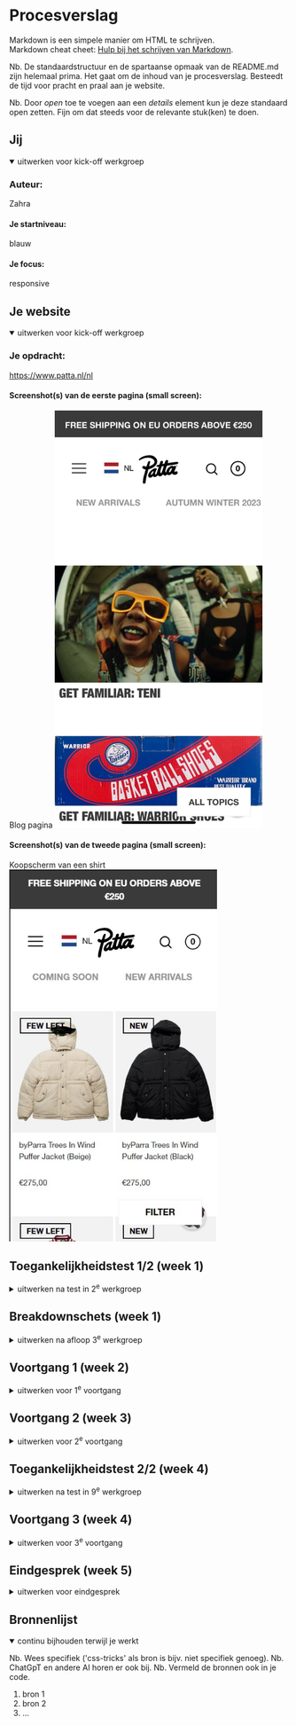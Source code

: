 # Procesverslag
Markdown is een simpele manier om HTML te schrijven.  
Markdown cheat cheet: [Hulp bij het schrijven van Markdown](https://github.com/adam-p/markdown-here/wiki/Markdown-Cheatsheet).

Nb. De standaardstructuur en de spartaanse opmaak van de README.md zijn helemaal prima. Het gaat om de inhoud van je procesverslag. Besteedt de tijd voor pracht en praal aan je website.

Nb. Door *open* toe te voegen aan een *details* element kun je deze standaard open zetten. Fijn om dat steeds voor de relevante stuk(ken) te doen.





## Jij

<details open>
  <summary>uitwerken voor kick-off werkgroep</summary>

  ### Auteur:
  Zahra

  #### Je startniveau:
  blauw

  #### Je focus:
  responsive
 
</details>





## Je website

<details open>
  <summary>uitwerken voor kick-off werkgroep</summary>

  ### Je opdracht:
  https://www.patta.nl/nl

  #### Screenshot(s) van de eerste pagina (small screen): 
  Blog pagina 
  <img src="readme-images/pag1.jpeg" width="375px" alt="blog met artikelen">

  #### Screenshot(s) van de tweede pagina (small screen):
  Koopscherm van een shirt
  <img src="readme-images/pagina2.jpg" width="375px" alt="pagina voor kopen van shirt">
 
</details>



## Toegankelijkheidstest 1/2 (week 1)

<details>
  <summary>uitwerken na test in 2<sup>e</sup> werkgroep</summary>

  ### Bevindingen
  Lijst met je bevindingen die in de test naar voren kwamen:

Bij de iconen krijg je niet gelijk te weten wat ze zijn je moet dan paar keer doorklikken wat erg onhandig is. Als je bij de aankooppagina bent
en je gaat door de foto's heen zegt die telkens de naam van het shirt erbij. Als die de prijs noemt gaat die niet goed verder naar de maten dit is erg onhandig. Bij de woorden in de navigatie zegt hij het soms spellend wat best onduidelijk is.
</details>



## Breakdownschets (week 1)

<details>
  <summary>uitwerken na afloop 3<sup>e</sup> werkgroep</summary>

  ### de hele pagina: 
  <img src="readme-images/helepagina.jpg" width="375px" alt="breakdown van de hele pagina">

  ### dynamisch deel (bijv menu): 
  <img src="readme-images/menu.jpg" width="375px" alt="breakdown van een dynamisch deel">

  ### wellicht nog een dynamisch deel (bijv filter): 
  <img src="readme-images/filter.jpg" width="375px" alt="breakdown van nog een dynamisch deel">

</details>





## Voortgang 1 (week 2)

<details>
  <summary>uitwerken voor 1<sup>e</sup> voortgang</summary>

  ### Stand van zaken
  hier dit ging goed & dit was lastig (neem ook screenshots op van delen van je website en code)

Het begin voor mijn website ging nog wel goed. Ik begon met de scrollende navigatiebar, dit ging goed omdat we dit tijdens de 
opdracht in de les al hadden geleerd dus wist ik wat ik moest doen.
<img src="readme-images/scrollendeNav.jpg" width="375px" alt="ging goed">

Het zetten van de foto's ging goed maar er blijft wel een randje aan de buitenkanten steeds wat niet hoort. Het instellen van de 
font ging ook niet echt goed want ik begreep niet waarom het niet op de text kwam.
<img src="readme-images/moeilijk.jpg" width="375px" alt="ging goed">

@font-face {
	font-family: fontNormaal;
	src: url(Helvetica_Neue_Black.woff2);
}

li h2 {
	font-weight: 900;
	font-family: fontNormaal;
	text-transform: uppercase;
}


  ### Agenda voor meeting
  samen met je groepje opstellen

  | student 1      | student 2          | student 3    | student 4        |
  | ---            | ---                | ---          | ---              |
  | dit bespreken  | en dit             | en ik dit    | en dan ik dat    |
  | en dat ook nog | dit als er tijd is | nog een punt | dit wil ik zeker |
  | ...            | ...                | ...          | ...              |

Student 1:
- mag ik class gebruiken als ik woorden OP een foto wil plaatsen, zo niet? Moet ik dan javascript gebruiken?
- Mn header heeft de randen niet gevuld hoe zorg ik ervoor dat de backgroundcolour daar helemaal gevuld is? 
- Hoe neem ik de rechhterhelft van 1 groto foto in plaats van de hele foto?

student 2:
- Moet je iconen als foto inzetten of namaken in css/java (logo ook)?
- Hoe vul ik de hele pagina met de foto er zijn nu witte randen aan de zijkant?
- Me font doet het niet op mijn text?
- Er zit teveel ruimte tussen de text en foto hoe krijg je dat minder?

  ### Verslag van meeting
  hier na afloop snel de uitkomsten van de meeting vastleggen

  - h2, p en img moeten op deze volgorde en dan fixen met css als nodig is
  - foto gebruiken voor icoon is goed 
  - svg gebruiken kan ook
 

</details>





## Voortgang 2 (week 3)

<details>
  <summary>uitwerken voor 2<sup>e</sup> voortgang</summary>

  ### Stand van zaken
  Het maken van een hamburgermenu is nog best moeilijk en nog niet helemaal gelukt.
  De responsiveness lukt al een beetje met als ik de site groter maak meerdere foto's naast elkaar komen.


  ### Agenda voor meeting
  samen met je groepje opstellen

  | student 1      | student 2          | student 3    | student 4        |
  | ---            | ---                | ---          | ---              |
  | dit bespreken  | en dit             | en ik dit    | en dan ik dat    |
  | en dat ook nog | dit als er tijd is | nog een punt | dit wil ik zeker |
  | ...            | ...                | ...          | ...              |

student 1:
- Wat doet aria label 
- H1 komt na p mag dat
- De backgroundcolour van mn header doet het op de hele pagina, hoe fix ik dit
- qua grootte zijn mn h'tjes en p'tjes juist andersom dus het ziet er raar uit, moet ik dat met css fixen of mag ik het ook in html aanpassen

student 2:
- tekst onder foto, staan nu bij zijkant maar moet er onder
- Ik wil maar 4 colommen als ik site vergroot hoe doe ik dat
- Hoe stop ik de woorden in menu knop
- Als ik site groter maak moet er tekst bij komen in de footer

  ### Verslag van meeting
  hier na afloop snel de uitkomsten van de meeting vastleggen

  - punt 1
  - punt 2
  - nog een punt
- ...

</details>





## Toegankelijkheidstest 2/2 (week 4)

<details>
  <summary>uitwerken na test in 9<sup>e</sup> werkgroep</summary>

  ### Bevindingen
  Lijst met je bevindingen die in de test naar voren kwamen (geef ook aan wat er verbeterd is):

</details>





## Voortgang 3 (week 4)

<details>
  <summary>uitwerken voor 3<sup>e</sup> voortgang</summary>

  ### Stand van zaken
  hier dit ging goed & dit was lastig (neem ook screenshots op van delen van je website en code)


  ### Agenda voor meeting
  samen met je groepje opstellen

  | student 1      | student 2          | student 3    | student 4        |
  | ---            | ---                | ---          | ---              |
  | dit bespreken  | en dit             | en ik dit    | en dan ik dat    |
  | en dat ook nog | dit als er tijd is | nog een punt | dit wil ik zeker |
  | ...            | ...                | ...          | ...              |


  ### Verslag van meeting
  hier na afloop snel de uitkomsten van de meeting vastleggen

  - punt 1
  - punt 2
  - nog een punt
  - ...

</details>





## Eindgesprek (week 5)

<details>
  <summary>uitwerken voor eindgesprek</summary>

  ### Je uitkomst - karakteristiek screenshots:
  <img src="readme-images/dummy-plaatje.jpg" width="375px" alt="uitomst opdracht 1">


  ### Dit ging goed/Heb ik geleerd: 
  Korte omschrijving met plaatjes

  <img src="readme-images/dummy-plaatje.jpg" width="375px" alt="top">


  ### Dit was lastig/Is niet gelukt:
  Korte omschrijving met plaatjes

  <img src="readme-images/dummy-plaatje.jpg" width="375px" alt="bummer">
</details>





## Bronnenlijst

<details open>
  <summary>continu bijhouden terwijl je werkt</summary>

  Nb. Wees specifiek ('css-tricks' als bron is bijv. niet specifiek genoeg). 
  Nb. ChatGpT en andere AI horen er ook bij.
  Nb. Vermeld de bronnen ook in je code.

  1. bron 1
  2. bron 2
  3. ...

</details>